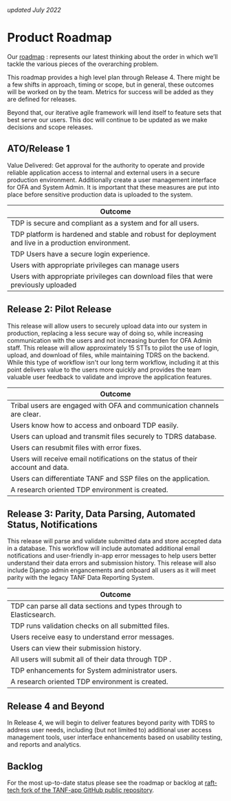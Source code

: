 _updated July 2022_
# Product Roadmap
Our [roadmap](https://app.mural.co/t/raft2792/m/raft2792/1649193957647/f8656ffaae4f5dfd47017eb981b04ff2ab7e792d?fromVisitorModal=true&sender=uc514273731b3f70763f30539) : represents our latest thinking about the order in which we’ll tackle the various pieces of the overarching problem.

This roadmap provides a high level plan through Release 4. There might be a few shifts in approach, timing or scope, but in general, these outcomes will be worked on by the team. Metrics for success will be added as they are defined for releases.

Beyond that, our iterative agile framework will lend itself to feature sets that best serve our users. This doc will continue to be updated as we make decisions and scope releases. 

## ATO/Release 1  
Value Delivered: Get approval for the authority to operate and provide reliable application access to internal and external users in a secure production environment. Additionally create a user management interface for OFA and System Admin. It is important that these measures are put into place before sensitive production data is uploaded to the system.

| Outcome | 
| -------- | 
| TDP is secure and compliant as a system and for all users. |
| TDP platform is hardened and stable and robust for deployment and live in a production environment. |
| TDP Users have a secure login experience. |
| Users with appropriate privileges can manage users | 
| Users with appropriate privileges can download files that were previously uploaded     |


## Release 2: Pilot Release
This release will allow users to securely upload data into our system in production, replacing a less secure way of doing so, while increasing communication with the users and not increasing burden for OFA Admin staff. This release will allow approximately 15 STTs to pilot the use of login, upload, and download of files, while maintaining TDRS on the backend. While this type of workflow isn't our long term workflow, including it at this point delivers value to the users more quickly and provides the team valuable user feedback to validate and improve the application features. 


| Outcome |
| -------- | 
| Tribal users are engaged with OFA and communication channels are clear. |
| Users know how to access and onboard TDP easily. |
| Users can upload and transmit files securely to TDRS database. |
| Users can resubmit files with error fixes. |
| Users will receive email notifications on the status of their account and data. |
| Users can differentiate TANF and SSP files on the application. |
| A research oriented TDP environment is created. |



## Release 3: Parity, Data Parsing, Automated Status, Notifications
This release will parse and validate submitted data and store accepted data in a database. This workflow will include automated additional email notifications and user-friendly in-app error messages to help users better understand their data errors and submission history. This release will also include Django admin engancements and onboard all users as it will meet parity with the legacy TANF Data Reporting System.

| Outcome |
| -------- | 
| TDP can parse all data sections and types through to Elasticsearch. |
| TDP runs validation checks on all submitted files. |
| Users receive easy to understand error messages. |
| Users can view their submission history. |
| All users will submit all of their data through TDP . |
| TDP enhancements for System administrator users. |
| A research oriented TDP environment is created. |

## Release 4 and Beyond
In Release 4, we will begin to deliver features beyond parity with TDRS to address user needs, including (but not limited to) additional user access management tools, user interface enhancements based on usability testing, and reports and analytics. 

## Backlog
For the most up-to-date status please see the roadmap or backlog at [raft-tech fork of the TANF-app GitHub public repository](https://github.com/raft-tech/TANF-app/issues).
